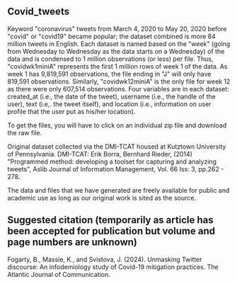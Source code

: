 ## Covid_tweets
Keyword "coronavirus" tweets from March 4, 2020 to May 20, 2020 before "covid" or "covid19" became popular; the dataset combined is more 84 million tweets in English. Each dataset is named based on the "week" (going from Wednesday to Wednesday as the data starts on a Wednesday) of the data and is condensed to 1 million observations (or less) per file. Thus, "covidwk1miniA" represents the first 1 million rows of week 1 of the data. As week 1 has 9,819,591 observations, the file ending in "J" will only have 819,591 observations. Similarly, "covidwk12miniA" is the only file for week 12 as there were only 607,514 observations. Four variables are in each dataset: created_at (i.e., the date of the tweet), username (i.e., the handle of the user), text (i.e,. the tweet itself), and location (i.e., information on user profile that the user put as his/her location).

To get the files, you will have to click on an individual zip file and download the raw file. 

Original dataset collected via the DMI-TCAT housed at Kutztown University of Pennsylvania. 
DMI-TCAT: Erik Borra, Bernhard Rieder, (2014) "Programmed method: developing a toolset for capturing and analyzing tweets", Aslib Journal of Information Management, Vol. 66 Iss: 3, pp.262 - 278.

The data and files that we have generated are freely available for public and academic use as long as our original work is sited as the source. 
## Suggested citation (temporarily as article has been accepted for publication but volume and page numbers are unknown)
Fogarty, B., Massie, K., and Svistova, J. (2024). Unmasking Twitter discourse: An infodemiology study of Covid-19 mitigation practices. The Atlantic Journal of Communication. 
